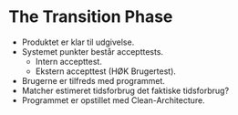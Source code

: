 # The Transition Phase
* Produktet er klar til udgivelse.
* Systemet punkter består accepttests.
  *  Intern accepttest. 
  *  Ekstern accepttest (HØK Brugertest). 
* Brugerne er tilfreds med programmet.
* Matcher estimeret tidsforbrug det faktiske tidsforbrug?
* Programmet er opstillet med Clean-Architecture. 
